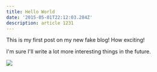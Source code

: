 ```yaml
---
title: Hello World
date: '2015-05-01T22:12:03.284Z'
description: article 1231
---
```

This is my first post on my new fake blog! How exciting!

I'm sure I'll write a lot more interesting things in the future.

![](/img/pic_preview_tibba_small_2x.png)
